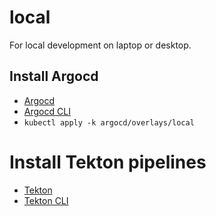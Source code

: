 # local

For local development on laptop or desktop.

## Install Argocd
- [Argocd](https://argoproj.github.io/argo-cd/)
- [Argocd CLI](https://argoproj.github.io/argo-cd/cli_installation/)
- `kubectl apply -k argocd/overlays/local`

# Install Tekton pipelines
- [Tekton](https://tekton.dev/)
- [Tekton CLI](https://tekton.dev/docs/cli/)
